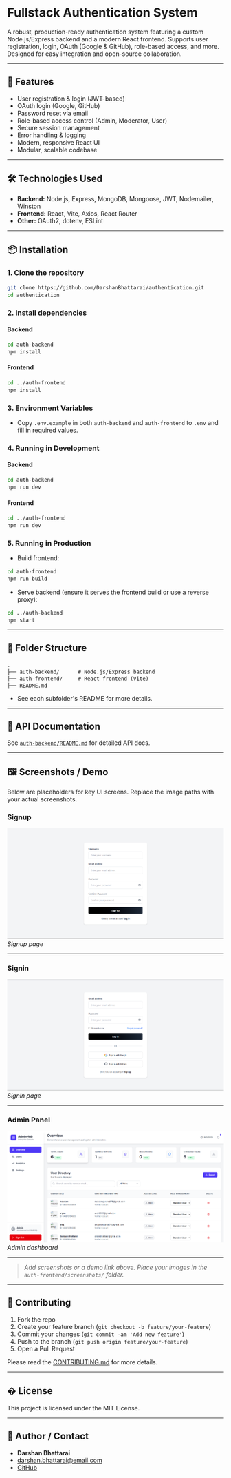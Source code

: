# Fullstack Authentication System

A robust, production-ready authentication system featuring a custom Node.js/Express backend and a modern React frontend. Supports user registration, login, OAuth (Google & GitHub), role-based access, and more. Designed for easy integration and open-source collaboration.

---

## 🚀 Features

- User registration & login (JWT-based)
- OAuth login (Google, GitHub)
- Password reset via email
- Role-based access control (Admin, Moderator, User)
- Secure session management
- Error handling & logging
- Modern, responsive React UI
- Modular, scalable codebase

---

## 🛠️ Technologies Used

- **Backend:** Node.js, Express, MongoDB, Mongoose, JWT, Nodemailer, Winston
- **Frontend:** React, Vite, Axios, React Router
- **Other:** OAuth2, dotenv, ESLint

---

## 📦 Installation

### 1. Clone the repository

```bash
git clone https://github.com/DarshanBhattarai/authentication.git
cd authentication
```

### 2. Install dependencies

#### Backend

```bash
cd auth-backend
npm install
```

#### Frontend

```bash
cd ../auth-frontend
npm install
```

### 3. Environment Variables

- Copy `.env.example` in both `auth-backend` and `auth-frontend` to `.env` and fill in required values.

### 4. Running in Development

#### Backend

```bash
cd auth-backend
npm run dev
```

#### Frontend

```bash
cd ../auth-frontend
npm run dev
```

### 5. Running in Production

- Build frontend:

```bash
cd auth-frontend
npm run build
```

- Serve backend (ensure it serves the frontend build or use a reverse proxy):

```bash
cd ../auth-backend
npm start
```

---

## 📁 Folder Structure

```
.
├── auth-backend/      # Node.js/Express backend
├── auth-frontend/     # React frontend (Vite)
├── README.md
```

- See each subfolder's README for more details.

---

## 📖 API Documentation

See [`auth-backend/README.md`](./auth-backend/README.md) for detailed API docs.

---

## 🖼️ Screenshots / Demo

Below are placeholders for key UI screens. Replace the image paths with your actual screenshots.

### Signup

![Signup](./auth-frontend/src/assets/screenshots/signUp.png)
_Signup page_

---

### Signin

![Signin](./auth-frontend/src/assets/screenshots/signIn.png)
_Signin page_

---

### Admin Panel

![Admin Panel](./auth-frontend/src/assets/screenshots/admin.png)
_Admin dashboard_

---

> _Add screenshots or a demo link above. Place your images in the `auth-frontend/screenshots/` folder._

---

## 🤝 Contributing

1. Fork the repo
2. Create your feature branch (`git checkout -b feature/your-feature`)
3. Commit your changes (`git commit -am 'Add new feature'`)
4. Push to the branch (`git push origin feature/your-feature`)
5. Open a Pull Request

Please read the [CONTRIBUTING.md](CONTRIBUTING.md) for more details.

---

## � License

This project is licensed under the MIT License.

---

## 👤 Author / Contact

- **Darshan Bhattarai**
- [darshan.bhattarai@email.com](mailto:darshan.bhattarai@email.com)
- [GitHub](https://github.com/DarshanBhattarai)
